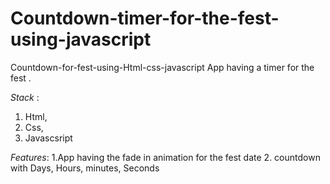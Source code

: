 # Countdown-timer-for-the-fest-using-javascript

Countdown-for-fest-using-Html-css-javascript App having a timer for the fest . 

_Stack_ :
1. Html,
2. Css,
3. Javascsript 

_Features_:
1.App having the fade in animation for the fest date 
2. countdown with Days, Hours, minutes, Seconds
